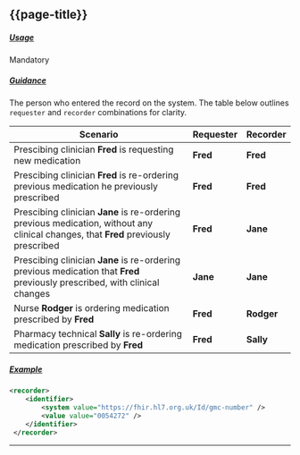 ## {{page-title}}

<h5><ins>Usage</ins></h5>

<span class="mro-circle mandatory" title="Mandatory"></span> Mandatory


<h5><ins>Guidance</ins></h5>

The person who entered the record on the system. The table below outlines `requester` and `recorder` combinations for clarity.

<table data-responsive class="nhsd-!t-margin-bottom-6">
    <thead>
        <tr>
            <th data-no-sort>Scenario</th>
            <th data-no-sort class="text-center">Requester</th>
            <th data-no-sort class="text-center">Recorder</th>
        </tr>
    </thead>
    <tbody>
        <!-- Fred - new meds -->
        <tr>
            <td>Prescibing clinician <strong class="bg-success">Fred</strong> is requesting new medication</td>
            <td class="bg-success text-center"><strong>Fred</strong></td>
            <td class="bg-success text-center"><strong>Fred</strong></td>
        </tr>
        <!-- Fred - reorder -->
        <tr>
            <td>Prescibing clinician <strong class="bg-success">Fred</strong> is re-ordering previous medication he previously prescribed</td>
            <td class="bg-success text-center"><strong>Fred</strong></td>
            <td class="bg-success text-center"><strong>Fred</strong></td>
        </tr>
        <!-- Jane - reordering meds Fred previous prescribed - no changes -->
        <tr>
            <td>Prescibing clinician <strong class="bg-info">Jane</strong> is re-ordering previous medication, without any clinical changes, that <strong class="bg-success">Fred</strong> previously prescribed</td>
            <td class="bg-success text-center"><strong>Fred</strong></td>
            <td class="bg-info text-center"><strong>Jane</strong></td>
        </tr>
        <!-- Jane - reordering meds Fred previous prescribed - with changes -->
        <tr>
            <td>Prescibing clinician <strong class="bg-info">Jane</strong> is re-ordering previous medication that <strong class="bg-success">Fred</strong> previously prescribed, with clinical changes</td>
            <td class="bg-info text-center"><strong>Jane</strong></td>
            <td class="bg-info text-center"><strong>Jane</strong></td>
        </tr>
        <!-- Rodger - ordering meds prescribed by Fred -->
        <tr>
            <td>Nurse <strong class="bg-danger">Rodger</strong> is ordering medication prescribed by <strong class="bg-success">Fred</strong></td>
            <td class="bg-success text-center"><strong>Fred</strong></td>
            <td class="bg-danger text-center"><strong>Rodger</strong></td>
        </tr>
        <!-- Sally - re-ordering previous meds prescribed by Fred -->
        <tr>
            <td>Pharmacy technical <strong class="bg-warning">Sally</strong> is re-ordering medication prescribed by <strong class="bg-success">Fred</strong></td>
            <td class="bg-success text-center"><strong>Fred</strong></td>
            <td class="bg-warning text-center"><strong>Sally</strong></td>
        </tr>
    </tbody>
</table>

<h5><ins>Example</ins></h5>

```xml
<recorder>
    <identifier>
        <system value="https://fhir.hl7.org.uk/Id/gmc-number" />
        <value value="0054272" />
    </identifier>
 </recorder>
```

---